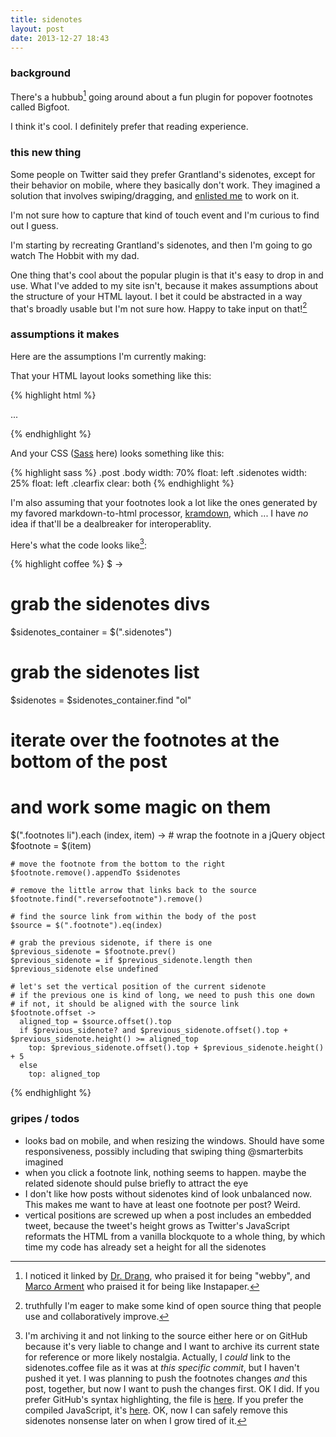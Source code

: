 ```yaml
---
title: sidenotes
layout: post
date: 2013-12-27 18:43
---
```


### background

There's a hubbub[^hubbub] going around about a fun plugin for popover footnotes called Bigfoot.

[^hubbub]: I noticed it linked by [Dr. Drang](http://www.leancrew.com/all-this/2013/12/tweaking-bigfoot-footnotes/), who praised it for being "webby", and [Marco Arment](http://www.marco.org/2013/12/15/bigfoot) who praised it for being like Instapaper.

I think it's cool. I definitely prefer that reading experience.

### this new thing

Some people on Twitter said they prefer Grantland's sidenotes, except for their behavior on mobile, where they basically don't work. They imagined a solution that involves swiping/dragging, and [enlisted me](https://twitter.com/RagingTBolt/statuses/416606618197843969) to work on it.

I'm not sure how to capture that kind of touch event and I'm curious to find out I guess.

I'm starting by recreating Grantland's sidenotes, and then I'm going to go watch The Hobbit with my dad.

One thing that's cool about the popular plugin is that it's easy to drop in and use. What I've added to my site isn't, because it makes assumptions about the structure of your HTML layout. I bet it could be abstracted in a way that's broadly usable but I'm not sure how. Happy to take input on that![^opensource]

[^opensource]: truthfully I'm eager to make some kind of open source thing that people use and collaboratively improve.

### assumptions it makes

Here are the assumptions I'm currently making:

That your HTML layout looks something like this:

{% highlight html %}
<div class="post">
  <div class="body">...</div>
  <div class="sidenotes"><ol></ol></div>
  <div class="clearfix"></div>
</div>
{% endhighlight %}

And your CSS ([Sass](http://sass-lang.com/) here) looks something like this:

{% highlight sass %}
.post
  .body
    width: 70%
    float: left
  .sidenotes
    width: 25%
    float: left
  .clearfix
    clear: both
{% endhighlight %}

I'm also assuming that your footnotes look a lot like the ones generated by my favored markdown-to-html processor, [kramdown](http://kramdown.gettalong.org/), which ... I have *no* idea if that'll be a dealbreaker for interoperablity.

Here's what the code looks like[^nostalgia]:

[^nostalgia]: I'm archiving it and not linking to the source either here or on GitHub because it's very liable to change and I want to archive its current state for reference or more likely nostalgia. Actually, I *could* link to the sidenotes.coffee file as it was at *this specific commit*, but I haven't pushed it yet. I was planning to push the footnotes changes *and* this post, together, but now I want to push the changes first. OK I did. If you prefer GitHub's syntax highlighting, the file is [here][ghcoffee]. If you prefer the compiled JavaScript, it's [here][ghjs]. OK, now I can safely remove this sidenotes nonsense later on when I grow tired of it.

[ghcoffee]: https://github.com/maxjacobson/maxjacobson.github.io/blob/aba3d7fe860880cf9bd1ae93b16652b11b5d5177/_coffee/sidenotes.coffee
[ghjs]: https://github.com/maxjacobson/maxjacobson.github.io/blob/aba3d7fe860880cf9bd1ae93b16652b11b5d5177/js/sidenotes.js

{% highlight coffee %}
$ ->
  # grab the sidenotes divs
  $sidenotes_container = $(".sidenotes")

  # grab the sidenotes list
  $sidenotes = $sidenotes_container.find "ol"

  # iterate over the footnotes at the bottom of the post
  # and work some magic on them
  $(".footnotes li").each (index, item) ->
    # wrap the footnote in a jQuery object
    $footnote = $(item)

    # move the footnote from the bottom to the right
    $footnote.remove().appendTo $sidenotes

    # remove the little arrow that links back to the source
    $footnote.find(".reversefootnote").remove()

    # find the source link from within the body of the post
    $source = $(".footnote").eq(index)

    # grab the previous sidenote, if there is one
    $previous_sidenote = $footnote.prev()
    $previous_sidenote = if $previous_sidenote.length then $previous_sidenote else undefined

    # let's set the vertical position of the current sidenote
    # if the previous one is kind of long, we need to push this one down
    # if not, it should be aligned with the source link
    $footnote.offset ->
      aligned_top = $source.offset().top
      if $previous_sidenote? and $previous_sidenote.offset().top + $previous_sidenote.height() >= aligned_top
        top: $previous_sidenote.offset().top + $previous_sidenote.height() + 5
      else
        top: aligned_top
{% endhighlight %}

### gripes / todos

* looks bad on mobile, and when resizing the windows. Should have some responsiveness, possibly including that swiping thing @smarterbits imagined
* when you click a footnote link, nothing seems to happen. maybe the related sidenote should pulse briefly to attract the eye
* I don't like how posts without sidenotes kind of look unbalanced now. This makes me want to have at least one footnote per post? Weird.
* vertical positions are screwed up when a post includes an embedded tweet, because the tweet's height grows as Twitter's JavaScript reformats the HTML from a vanilla blockquote to a whole thing, by which time my code has already set a height for all the sidenotes

